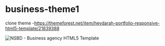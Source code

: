 # business-theme1

clone theme -https://themeforest.net/item/heydarah-portfolio-responsive-html5-template/21839388

![NSBD - Business agency HTML5 Template](https://user-images.githubusercontent.com/8987681/157312516-15d15fc3-1cdd-45f7-ba12-b18c3182bd32.png)

